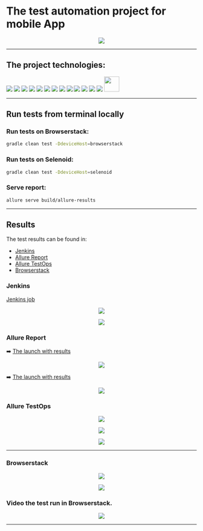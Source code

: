 
# The test automation project for mobile App
<p align="center">
  <img src="images/logo/wikipedia.jpg">
</p>

___
## The project technologies:

![](images/logo/Intelij_IDEA.png)
![](images/logo/Java.png)
![](images/logo/Gradle.png)
![](images/logo/JUnit5.png)
![](images/logo/Appium.png)
![](images/logo/Selenide.png)
![](images/logo/Selenoid.png)
![](images/logo/Allure_Report.png)
![](images/logo/allureTestOps.png)
![](images/logo/Browserstack.png)
![](images/logo/Github.png)
![](images/logo/Jenkins.png)
![](images/logo/Rest-Assured.png)
<img src="https://github.com/nightCoffe/browserstack/blob/main/images/logo/androidstudio.png?raw=true" width="40">

___

## Run tests from terminal locally

### Run tests on Browserstack:

```bash
gradle clean test -DdeviceHost=browserstack
```

### Run tests on Selenoid:

```bash
gradle clean test -DdeviceHost=selenoid
```

### Serve report:

```bash
allure serve build/allure-results
```

___

## Results

The test results can be found in:
+ [Jenkins](#jenkins)
+ [Allure Report](#allure-report)
+ [Allure TestOps](#allure-testOps)
+ [Browserstack](#browserstack)


### Jenkins

[Jenkins job](https://jenkins.autotests.cloud/job/009-mobile/)

<p align="center">
  <img src="images/screenshot/jenkinsMobile.JPG">
</p>

<p align="center">
  <img src="images/screenshot/jenkinsMobile1.JPG">
</p>

### Allure Report


:arrow_right: [The launch with results](https://jenkins.autotests.cloud/job/009-mobile/13/allure/)

<p align="center">
  <img src="images/screenshot/allureReportMobile.JPG">
</p>

:arrow_right: [The launch with results](https://jenkins.autotests.cloud/job/009-mobile/13/allure/#suites/42705f4251334b4912ec0934c5e29e1e/110680a52795233e/)

<p align="center">
  <img src="images/screenshot/allureReportMobile1.JPG">
</p>

### Allure TestOps

<p align="center">
  <img src="images/screenshot/allureTestOpsMobile.JPG">
</p>

<p align="center">
  <img src="images/screenshot/allureTestOpsMobile1.JPG">
</p>

<p align="center">
  <img src="images/screenshot/allureTestOpsMobile2.JPG">
</p>

___

### Browserstack

<p align="center">
  <img src="images/screenshot/browserstack.JPG">
</p>

<p align="center">
  <img src="images/screenshot/browserstack2.JPG">
</p>

### Video the test run in Browserstack.


<p align="center">
  <img src="images/video/browserstack.gif">
</p>

___
